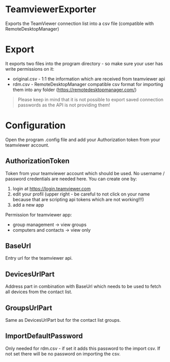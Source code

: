 # TeamviewerExporter
Exports the TeamViewer connection list into a csv file (compatible with RemoteDesktopManager)

# Export
It exports two files into the program directory - so make sure your user has write permissions on it:
- original.csv - 1:1 the information which are received from teamviewer api
- rdm.csv - RemoteDesktopManager compatible csv format for importing them into any folder (https://remotedesktopmanager.com/)

> Please keep in mind that it is not possible to export saved connection passwords as the API is not providing them!

# Configuration
Open the program .config file and add your Authorization token from your teamviewer account.

## AuthorizationToken
Token from your teamviewer account which should be used. No username / password credentials are needed here. You can create one by:
1. login at https://login.teamviewer.com
2. edit your profil (upper right - be careful to not click on your name because that are scripting api tokens which are not working!!!)
3. add a new app

Permission for teamviewer app:
- group management -> view groups
- computers and contacts -> view only

## BaseUrl
Entry url for the teamviewer api.

## DevicesUrlPart
Address part in combination with BaseUrl which needs to be used to fetch all devices from the contact list.

## GroupsUrlPart
Same as DevicesUrlPart but for the contact list groups.

## ImportDefaultPassword
Only needed for rdm.csv - if set it adds this password to the import csv. If not set there will be no password on importing the csv.
